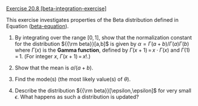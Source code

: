 [Exercise 20.8 \[beta-integration-exercise\]](20-8/)

This exercise investigates properties of
the Beta distribution defined in
Equation ([beta-equation](#/)).

1.  By integrating over the range $[0,1]$, show that the normalization
    constant for the distribution ${{\rm beta}}[a,b]$ is given by
    $\alpha = \Gamma(a+b)/\Gamma(a)\Gamma(b)$ where $\Gamma(x)$ is the **Gamma function**,
    defined by $\Gamma(x+1){{\,=\,}}x\cdot\Gamma(x)$ and
    $\Gamma(1){{\,=\,}}1$. (For integer $x$,
    $\Gamma(x+1){{\,=\,}}x!$.)

2.  Show that the mean is $a/(a+b)$.

3.  Find the mode(s) (the most likely value(s) of $\theta$).

4.  Describe the distribution ${{\rm beta}}[\epsilon,\epsilon]$ for very
    small $\epsilon$. What happens as such a distribution is updated?
